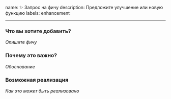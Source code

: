 name: ✨ Запрос на фичу
description: Предложите улучшение или новую функцию
labels: enhancement

---

### Что вы хотите добавить?
_Опишите фичу_

### Почему это важно?
_Обоснование_

### Возможная реализация
_Как это может быть реализовано_
